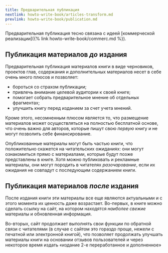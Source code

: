 ```yaml
---
title: Предварительная публикация
nextlink: howto-write-book/articles-transform.md
prevlink: howto-write-book/publication.md
---
```


Предварительная публикация тесно связана с идеей [коммерческой
реализации]({% link howto-write-book/commerc.md %}).

## Публикация материалов *до* издания

Предварительная публикация материалов книги в виде черновиков,
проектов глав, содержания и дополнительных материалов несет в себе
очень много плюсов и позволяет:
- бороться со страхом публикации;
- привлечь внимание целевой аудитории к своей книге;
- помогает собрать предварительное мнение об отдельных фрагментах;
- улучшить книгу перед изданием за счет учета мнений.

Кроме этого, несомненным плюсом является то, что размещение материалов
может осуществляться на полностью бесплатной основе, что очень важно
для авторов, которые пишут свою *первую* книгу и не могут позволить
себе финансирование.

Опубликованные материалы могут быть частью книги, что положительно
скажется на читательских ожиданиях: они могут ознакомиться прямо с
материалами, которые будут позже представлены в книге.  Хотя можно
публиковать и рекламные материалы, они могут породить в читателях
*разочарование*, если их ожидания не совпадут с последующим
содержанием книги.

## Публикация материалов *после* издания

После издания книги эти материалы все еще являются актуальными и с
этого момента их ценность даже возрастает.  Во-первых, в книге можно
сделать ссылку на сайт, на котором находятся *наиболее свежие*
материалы и обновленная информация.

Во-вторых, сайт продолжает выполнять свои функции по обратной связи с
читателями (в случае с сайтом это гораздо проще, нежели с печатной или
электронной книгой), что позволяет продолжать улучшать материалы книги
на основании отзывов пользователей и через некоторое время издать
«издание 2-е переработанное и дополненное»
